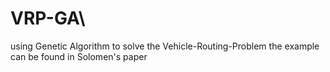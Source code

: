 # VRP-GA\
using Genetic Algorithm to solve the Vehicle-Routing-Problem
the example can be found in Solomen's paper
